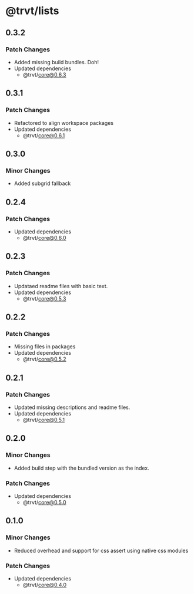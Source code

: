 # @trvt/lists

## 0.3.2

### Patch Changes

-   Added missing build bundles. Doh!
-   Updated dependencies
    -   @trvt/core@0.6.3

## 0.3.1

### Patch Changes

-   Refactored to align workspace packages
-   Updated dependencies
    -   @trvt/core@0.6.1

## 0.3.0

### Minor Changes

-   Added subgrid fallback

## 0.2.4

### Patch Changes

-   Updated dependencies
    -   @trvt/core@0.6.0

## 0.2.3

### Patch Changes

-   Updataed readme files with basic text.
-   Updated dependencies
    -   @trvt/core@0.5.3

## 0.2.2

### Patch Changes

-   Missing files in packages
-   Updated dependencies
    -   @trvt/core@0.5.2

## 0.2.1

### Patch Changes

-   Updated missing descriptions and readme files.
-   Updated dependencies
    -   @trvt/core@0.5.1

## 0.2.0

### Minor Changes

-   Added build step with the bundled version as the index.

### Patch Changes

-   Updated dependencies
    -   @trvt/core@0.5.0

## 0.1.0

### Minor Changes

-   Reduced overhead and support for css assert using native css modules

### Patch Changes

-   Updated dependencies
    -   @trvt/core@0.4.0
